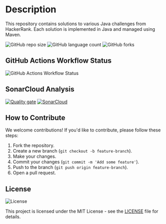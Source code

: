 # Description

This repository contains solutions to various Java challenges from HackerRank. Each solution is implemented in Java and managed using Maven.

![GitHub repo size](https://img.shields.io/github/repo-size/marco-quicula/hackerrank-java-challenge-problem-solving?style=for-the-badge)
![GitHub language count](https://img.shields.io/github/languages/count/marco-quicula/hackerrank-java-challenge-problem-solving?style=for-the-badge)
![GitHub forks](https://img.shields.io/github/forks/marco-quicula/hackerrank-java-challenge-problem-solving?style=for-the-badge)

## GitHub Actions Workflow Status

![GitHub Actions Workflow Status](https://img.shields.io/github/actions/workflow/status/marco-quicula/hackerrank-java-challenge-problem-solving/build.yml)

## SonarCloud Analysis

[![Quality gate](https://sonarcloud.io/api/project_badges/quality_gate?project=marco-quicula_hackerrank-java-challenge-problem-solving)](https://sonarcloud.io/summary/new_code?id=marco-quicula_hackerrank-java-challenge-problem-solving)
[![SonarCloud](https://sonarcloud.io/images/project_badges/sonarcloud-black.svg)](https://sonarcloud.io/summary/new_code?id=marco-quicula_hackerrank-java-challenge-problem-solving)

## How to Contribute

We welcome contributions! If you'd like to contribute, please follow these steps:

1. Fork the repository.
2. Create a new branch (`git checkout -b feature-branch`).
3. Make your changes.
4. Commit your changes (`git commit -m 'Add some feature'`).
5. Push to the branch (`git push origin feature-branch`).
6. Open a pull request.

## License
![License](https://img.shields.io/github/license/marco-quicula/hackerrank-java-challenge-problem-solving)

This project is licensed under the MIT License - see the [LICENSE](LICENSE) file for details.
